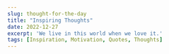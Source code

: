 ```yaml
---
slug: thought-for-the-day
title: "Inspiring Thoughts"
date: 2022-12-27
excerpt: 'We live in this world when we love it.'
tags: [Inspiration, Motivation, Quotes, Thoughts]
---
```



